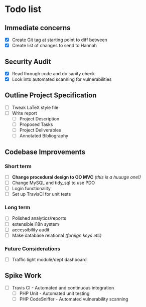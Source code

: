 # Todo list

## Immediate concerns
- [x] Create Git tag at starting point to diff between
- [x] Create list of changes to send to Hannah

## Security Audit
- [x] Read through code and do sanity check
- [x] Look into automated scanning for vulnerabilities

## Outline Project Specification
- [ ] Tweak LaTeX style file
- [ ] Write report
  - [ ] Project Description
  - [ ] Proposed Tasks
  - [ ] Project Deliverables
  - [ ] Annotated Bibliography

## Codebase Improvements

### Short term
- [ ] **Change procedural design to OO MVC** *(this is a huuuge one!)*
- [ ] Change MySQL and tidy_sql to use PDO
- [ ] Login functionality
- [ ] Set up TravisCI for unit tests

### Long term
- [ ] Polished analytics/reports
- [ ] extensible i18n system
- [ ] accessibility audit
- [ ] Make database relational *(foreign keys etc)*

### Future Considerations
- [ ] Traffic light module/dept dashboard

## Spike Work
- [ ] Travis CI - Automated and continuous integration
  - [ ] PHP Unit - Automated unit testing
  - [ ] PHP CodeSniffer - Automated vulnerability scanning

